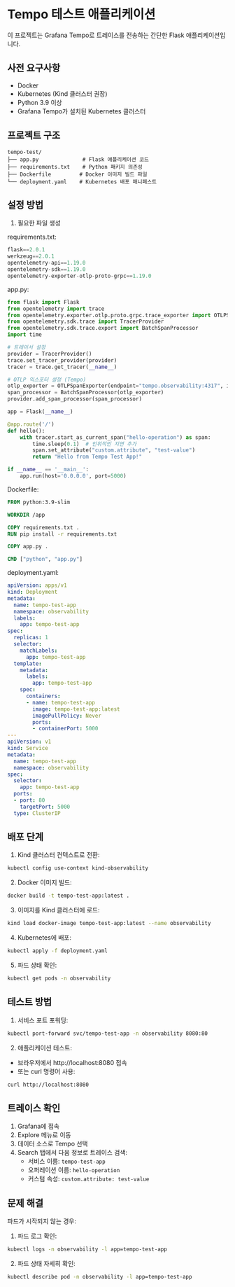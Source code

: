 # Tempo 테스트 애플리케이션

이 프로젝트는 Grafana Tempo로 트레이스를 전송하는 간단한 Flask 애플리케이션입니다.

## 사전 요구사항

- Docker
- Kubernetes (Kind 클러스터 권장)
- Python 3.9 이상
- Grafana Tempo가 설치된 Kubernetes 클러스터

## 프로젝트 구조

```
tempo-test/
├── app.py              # Flask 애플리케이션 코드
├── requirements.txt    # Python 패키지 의존성
├── Dockerfile         # Docker 이미지 빌드 파일
└── deployment.yaml    # Kubernetes 배포 매니페스트
```

## 설정 방법

1. 필요한 파일 생성

requirements.txt:
```python
flask==2.0.1
werkzeug==2.0.1
opentelemetry-api==1.19.0
opentelemetry-sdk==1.19.0
opentelemetry-exporter-otlp-proto-grpc==1.19.0
```

app.py:
```python
from flask import Flask
from opentelemetry import trace
from opentelemetry.exporter.otlp.proto.grpc.trace_exporter import OTLPSpanExporter
from opentelemetry.sdk.trace import TracerProvider
from opentelemetry.sdk.trace.export import BatchSpanProcessor
import time

# 트레이서 설정
provider = TracerProvider()
trace.set_tracer_provider(provider)
tracer = trace.get_tracer(__name__)

# OTLP 익스포터 설정 (Tempo)
otlp_exporter = OTLPSpanExporter(endpoint="tempo.observability:4317", insecure=True)
span_processor = BatchSpanProcessor(otlp_exporter)
provider.add_span_processor(span_processor)

app = Flask(__name__)

@app.route('/')
def hello():
    with tracer.start_as_current_span("hello-operation") as span:
        time.sleep(0.1)  # 인위적인 지연 추가
        span.set_attribute("custom.attribute", "test-value")
        return "Hello from Tempo Test App!"

if __name__ == '__main__':
    app.run(host='0.0.0.0', port=5000)
```

Dockerfile:
```dockerfile
FROM python:3.9-slim

WORKDIR /app

COPY requirements.txt .
RUN pip install -r requirements.txt

COPY app.py .

CMD ["python", "app.py"]
```

deployment.yaml:
```yaml
apiVersion: apps/v1
kind: Deployment
metadata:
  name: tempo-test-app
  namespace: observability
  labels:
    app: tempo-test-app
spec:
  replicas: 1
  selector:
    matchLabels:
      app: tempo-test-app
  template:
    metadata:
      labels:
        app: tempo-test-app
    spec:
      containers:
      - name: tempo-test-app
        image: tempo-test-app:latest
        imagePullPolicy: Never
        ports:
        - containerPort: 5000
---
apiVersion: v1
kind: Service
metadata:
  name: tempo-test-app
  namespace: observability
spec:
  selector:
    app: tempo-test-app
  ports:
  - port: 80
    targetPort: 5000
  type: ClusterIP
```

## 배포 단계

1. Kind 클러스터 컨텍스트로 전환:
```bash
kubectl config use-context kind-observability
```

2. Docker 이미지 빌드:
```bash
docker build -t tempo-test-app:latest .
```

3. 이미지를 Kind 클러스터에 로드:
```bash
kind load docker-image tempo-test-app:latest --name observability
```

4. Kubernetes에 배포:
```bash
kubectl apply -f deployment.yaml
```

5. 파드 상태 확인:
```bash
kubectl get pods -n observability
```

## 테스트 방법

1. 서비스 포트 포워딩:
```bash
kubectl port-forward svc/tempo-test-app -n observability 8080:80
```

2. 애플리케이션 테스트:
- 브라우저에서 http://localhost:8080 접속
- 또는 curl 명령어 사용:
```bash
curl http://localhost:8080
```

## 트레이스 확인

1. Grafana에 접속
2. Explore 메뉴로 이동
3. 데이터 소스로 Tempo 선택
4. Search 탭에서 다음 정보로 트레이스 검색:
   - 서비스 이름: `tempo-test-app`
   - 오퍼레이션 이름: `hello-operation`
   - 커스텀 속성: `custom.attribute: test-value`

## 문제 해결

파드가 시작되지 않는 경우:
1. 파드 로그 확인:
```bash
kubectl logs -n observability -l app=tempo-test-app
```

2. 파드 상태 자세히 확인:
```bash
kubectl describe pod -n observability -l app=tempo-test-app
``` 